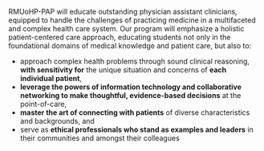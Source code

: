 RMUoHP-PAP will educate outstanding physician assistant clinicians, equipped to handle the challenges of practicing medicine in a multifaceted and complex health care system. Our program will <span class="highlight">emphasize a holistic patient-centered care approach</span>, <span class="highlight">educating students not only in the foundational domains of medical knowledge and patient care</span>, but also to:

- approach complex health problems through sound clinical reasoning, **with sensitivity for** the unique situation and concerns of **each individual patient**,
- **leverage the powers of information technology and collaborative networking to make thoughtful, evidence-based decisions** at the point-of-care,  
- **master the art of connecting with patients** of diverse characteristics and backgrounds, and
- serve as **ethical professionals who stand as examples and leaders** in their communities and amongst their colleagues